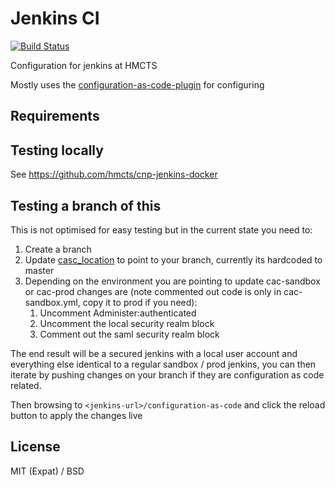 # Jenkins CI

[![Build Status](https://travis-ci.org/geerlingguy/ansible-role-jenkins.svg?branch=master)](https://travis-ci.org/geerlingguy/ansible-role-jenkins)

Configuration for jenkins at HMCTS

Mostly uses the [configuration-as-code-plugin](https://plugins.jenkins.io/configuration-as-code) for configuring

## Requirements

## Testing locally
See https://github.com/hmcts/cnp-jenkins-docker

## Testing a branch of this
This is not optimised for easy testing but in the current state you need to:
 1. Create a branch
 2. Update [casc_location](https://github.com/hmcts/cnp-jenkins-config/blob/master/playbook.yml#L326) to point to your branch, currently its hardcoded to master
 3. Depending on the environment you are pointing to update cac-sandbox or cac-prod changes are (note commented out code is only in cac-sandbox.yml, copy it to prod if you need):
     1. Uncomment Administer:authenticated
     2. Uncomment the local security realm block
     3. Comment out the saml security realm block

The end result will be a secured jenkins with a local user account and everything else identical to a regular sandbox / prod jenkins, you can then iterate by pushing changes on your branch if they are configuration as code related.

Then browsing to `<jenkins-url>/configuration-as-code` and click the reload button to apply the changes live

## License

MIT (Expat) / BSD
